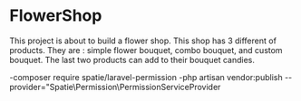 # FlowerShop
This project is about to build  a flower shop. This shop has 3 different of products. They are : simple flower bouquet, combo bouquet, and custom bouquet. The last two products can add to their bouquet candies.

-composer require spatie/laravel-permission
-php artisan vendor:publish --provider="Spatie\Permission\PermissionServiceProvider